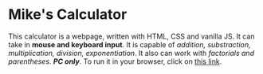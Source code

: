 # Mike's Calculator

This calculator is a webpage, written  with HTML, CSS and vanilla JS. It can take in **mouse and keyboard input**. It is capable of *addition, substraction, multiplication, division, exponentiation*. It also can work with *factorials and parentheses*. ***PC only***. 
To run it in your browser, click on [this link](https://m1ke-gru.github.io/calculator/).
